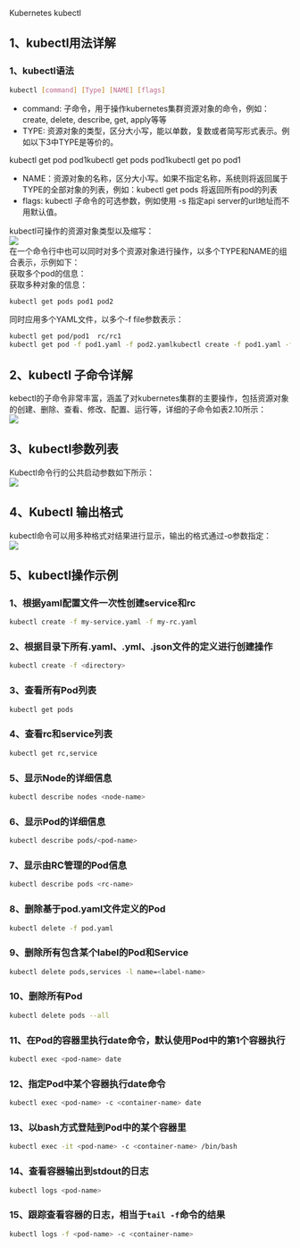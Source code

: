 Kubernetes kubectl
<a name="M2Gfl"></a>
## 1、kubectl用法详解
<a name="jHZGW"></a>
### 1、kubectl语法
```bash
kubectl [command] [Type] [NAME] [flags]
```

- command: 子命令，用于操作kubernetes集群资源对象的命令，例如：create, delete, describe, get, apply等等
- TYPE: 资源对象的类型，区分大小写，能以单数，复数或者简写形式表示。例如以下3中TYPE是等价的。

kubectl get pod pod1kubectl get pods pod1kubectl get po pod1

- NAME：资源对象的名称，区分大小写。如果不指定名称，系统则将返回属于TYPE的全部对象的列表，例如：kubectl get pods 将返回所有pod的列表
- flags: kubectl 子命令的可选参数，例如使用 -s 指定api server的url地址而不用默认值。

kubectl可操作的资源对象类型以及缩写：<br />![](https://cdn.nlark.com/yuque/0/2021/webp/396745/1635005855878-b6cc888d-8ff7-4aeb-9e51-e02fb434eeec.webp#clientId=u098d7bce-c336-4&from=paste&id=u70d4afd9&originHeight=1797&originWidth=480&originalType=url&ratio=1&rotation=0&showTitle=false&status=done&style=none&taskId=uc9191c63-906e-42ac-90fb-4c31aa80f3e&title=)<br />在一个命令行中也可以同时对多个资源对象进行操作，以多个TYPE和NAME的组合表示，示例如下：<br />获取多个pod的信息：<br />获取多种对象的信息：
```bash
kubectl get pods pod1 pod2
```
同时应用多个YAML文件，以多个-f file参数表示：
```bash
kubectl get pod/pod1  rc/rc1
kubectl get pod -f pod1.yaml -f pod2.yamlkubectl create -f pod1.yaml -f rc1.yaml -f service1.yaml
```
<a name="Lg031"></a>
## 2、kubectl 子命令详解
kebectl的子命令非常丰富，涵盖了对kubernetes集群的主要操作，包括资源对象的创建、删除、查看、修改、配置、运行等，详细的子命令如表2.10所示：<br />![](https://cdn.nlark.com/yuque/0/2021/webp/396745/1635005855762-2f07c16f-5b41-486d-aaec-61fb72c3fa62.webp#clientId=u098d7bce-c336-4&from=paste&id=u598b9b2e&originHeight=3739&originWidth=480&originalType=url&ratio=1&rotation=0&showTitle=false&status=done&style=none&taskId=u6b3e17aa-b5fd-4b7e-b004-97240d02106&title=)
<a name="fdGZO"></a>
## 3、kubectl参数列表
Kubectl命令行的公共启动参数如下所示：<br />![](https://cdn.nlark.com/yuque/0/2021/webp/396745/1635005855917-dc462fb4-138c-4fbf-a7f1-8124fcdde402.webp#clientId=u098d7bce-c336-4&from=paste&id=ufeec9feb&originHeight=877&originWidth=900&originalType=url&ratio=1&rotation=0&showTitle=false&status=done&style=none&taskId=ue6982f40-f3fd-4cef-a6cf-f6b4f514a1c&title=)
<a name="bJiVE"></a>
## 4、Kubectl 输出格式
kubectl命令可以用多种格式对结果进行显示，输出的格式通过-o参数指定：<br />![](https://cdn.nlark.com/yuque/0/2021/webp/396745/1635005855893-3564a765-f132-4387-85f2-9199f2f74859.webp#clientId=u098d7bce-c336-4&from=paste&id=u235d984d&originHeight=311&originWidth=900&originalType=url&ratio=1&rotation=0&showTitle=false&status=done&style=none&taskId=u7445f21f-1edf-42de-8352-35420bb8118&title=)
<a name="dIyB7"></a>
## 5、kubectl操作示例
<a name="K26GQ"></a>
### 1、根据yaml配置文件一次性创建service和rc
```bash
kubectl create -f my-service.yaml -f my-rc.yaml
```
<a name="gRJxx"></a>
### 2、根据目录下所有.yaml、.yml、.json文件的定义进行创建操作
```bash
kubectl create -f <directory>
```
<a name="bKqET"></a>
### 3、查看所有Pod列表
```bash
kubectl get pods
```
<a name="oOJXZ"></a>
### 4、查看rc和service列表
```bash
kubectl get rc,service
```
<a name="LKaQe"></a>
### 5、显示Node的详细信息
```bash
kubectl describe nodes <node-name>
```
<a name="vdxsI"></a>
### 6、显示Pod的详细信息
```bash
kubectl describe pods/<pod-name>
```
<a name="SoS0F"></a>
### 7、显示由RC管理的Pod信息
```bash
kubectl describe pods <rc-name>
```
<a name="pIlHD"></a>
### 8、删除基于pod.yaml文件定义的Pod
```bash
kubectl delete -f pod.yaml
```
<a name="erG9u"></a>
### 9、删除所有包含某个label的Pod和Service
```bash
kubectl delete pods,services -l name=<label-name>
```
<a name="eG2gn"></a>
### 10、删除所有Pod
```bash
kubectl delete pods --all
```
<a name="yHYWN"></a>
### 11、在Pod的容器里执行date命令，默认使用Pod中的第1个容器执行
```bash
kubectl exec <pod-name> date
```
<a name="CwdOG"></a>
### 12、指定Pod中某个容器执行date命令
```bash
kubectl exec <pod-name> -c <container-name> date
```
<a name="vn1Id"></a>
### 13、以bash方式登陆到Pod中的某个容器里
```bash
kubectl exec -it <pod-name> -c <container-name> /bin/bash
```
<a name="dwHHS"></a>
### 14、查看容器输出到stdout的日志
```bash
kubectl logs <pod-name>
```
<a name="bQr8d"></a>
### 15、跟踪查看容器的日志，相当于`tail -f`命令的结果
```bash
kubectl logs -f <pod-name> -c <container-name>
```

